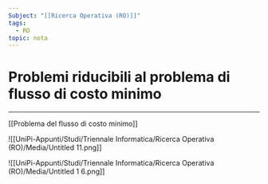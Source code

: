 ```yaml
---
Subject: "[[Ricerca Operativa (RO)]]"
tags:
  - RO
topic: nota
---
```


# Problemi riducibili al problema di flusso di costo minimo
---
[[Problema del flusso di costo minimo]]

![[UniPi-Appunti/Studi/Triennale Informatica/Ricerca Operativa (RO)/Media/Untitled 11.png]]

![[UniPi-Appunti/Studi/Triennale Informatica/Ricerca Operativa (RO)/Media/Untitled 1 6.png]]

